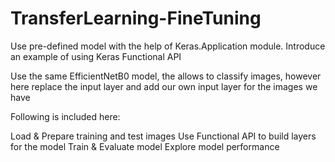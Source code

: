 # TransferLearning-FineTuning

Use pre-defined model with the help of Keras.Application module. Introduce an example of using Keras Functional API

Use the same EfficientNetB0 model, the allows to classify images, however here replace the input layer and add our own input layer for the images we have

Following is included here:

  Load & Prepare training and test images
  Use Functional API to build layers for the model
  Train & Evaluate model
  Explore model performance
